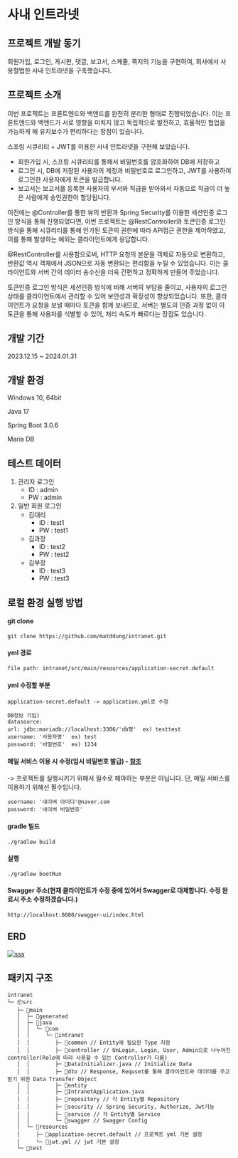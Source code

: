사내 인트라넷
=============

프로젝트 개발 동기
------------------

회원가입, 로그인, 게시판, 댓글, 보고서, 스케줄, 쪽지의 기능을 구현하여, 회사에서 사용할법한 사내 인트라넷을 구축했습니다.

프로젝트 소개
-------------

이번 프로젝트는 프론트엔드와 백엔드를 완전히 분리한 형태로 진행되었습니다. 이는 프론트엔드와 백엔드가 서로 영향을 미치지 않고 독립적으로 발전하고, 효율적인 협업을 가능하게 해 유지보수가 편리하다는 장점이 있습니다.

스프링 시큐리티 + JWT를 이용한 사내 인트라넷을 구현해 보았습니다.

- 회원가입 시, 스프링 시큐리티를 통해서 비밀번호를 암호화하여 DB에 저장하고
- 로그인 시, DB에 저장된 사용자의 계정과 비밀번호로 로그인하고, JWT를 사용하여 로그인한 사용자에게 토큰을 발급합니다.
- 보고서는 보고서를 등록한 사용자의 부서와 직급을 받아와서 자동으로 직급이 더 높은 사람에게 승인권한이 할당됩니다.

이전에는 @Controller를 통한 뷰의 반환과 Spring Security를 이용한 세션인증 로그인 방식을 통해 진행되었다면, 이번 프로젝트는 @RestController와 토큰인증 로그인 방식을 통해 시큐리티를 통해 인가된 토큰의 권한에 따라 API접근 권한을 제어하였고, 이를 통해 발생하는 예외는 클라이언트에게 응답합니다.

@RestController를 사용함으로써, HTTP 요청의 본문을 객체로 자동으로 변환하고, 반환값 역시 객체에서 JSON으로 자동 변환되는 편리함을 누릴 수 있었습니다. 이는 클라이언트와 서버 간의 데이터 송수신을 더욱 간편하고 정확하게 만들어 주었습니다.

토큰인증 로그인 방식은 세션인증 방식에 비해 서버의 부담을 줄이고, 사용자의 로그인 상태를 클라이언트에서 관리할 수 있어 보안성과 확장성이 향상되었습니다. 또한, 클라이언트가 요청을 보낼 때마다 토큰을 함께 보내므로, 서버는 별도의 인증 과정 없이 이 토큰을 통해 사용자를 식별할 수 있어, 처리 속도가 빠르다는 장점도 있습니다.



개발 기간
---------
2023.12.15 ~ 2024.01.31

개발 환경
---------
Windows 10, 64bit

Java 17

Spring Boot 3.0.6

Maria DB

테스트 데이터
---------
1. 관리자 로그인
   * ID : admin
   * PW : admin
2. 일반 회원 로그인
   * 김대리
     * ID : test1
     * PW : test1
   * 김과장
     * ID : test2
     * PW : test2
   * 김부장
     * ID : test3
     * PW : test3

로컬 환경 실행 방법
-------------------
#### git clone

    git clone https://github.com/matddung/intranet.git

#### yml 경로

    file path: intranet/src/main/resources/application-secret.default

#### yml 수정할 부분

    application-secret.default -> application.yml로 수정
    
    DB정보 기입)
    datasource:
    url: jdbc:mariadb://localhost:3306/'db명'  ex) testtest
    username: '사용자명'  ex) test
    password: '비밀번호'  ex) 1234

#### 메일 서비스 이용 시 수정(임시 비밀번호 발급) - [참조](https://velog.io/@studyjun/SpringBoot-SMTP-%EB%84%A4%EC%9D%B4%EB%B2%84-%EC%9D%B4%EB%A9%94%EC%9D%BC-%EC%9D%B8%EC%A6%9D)
-> 프로젝트를 실행시키기 위해서 필수로 해야하는 부분은 아닙니다. 단, 메일 서비스를 이용하기 위해선 필수입니다.

    username: '네이버 아이디'@naver.com
    password: '네이버 비밀번호'

#### gradle 빌드

    ./gradlew build

#### 실행

    ./gradlew bootRun

#### Swagger 주소(현재 클라이언트가 수정 중에 있어서 Swagger로 대체합니다. 수정 완료시 주소 수정하겠습니다.)

    http://localhost:8080/swagger-ui/index.html

ERD
---

<a href="https://ibb.co/GHwTRDx"><img src="https://i.ibb.co/y4TSqCf/sss.png" alt="sss" border="0"></a>

패키지 구조
----------
```
intranet
└─ 📦src
   ├─ 📂main
   │  ├─ 📂generated
   │  ├─ 📂java
   │  │  └─ 📂com
   │  │     └─ 📂intranet
   │  │        ├─ 📂common // Entity에 필요한 Type 지정
   │  │        ├─ 📂controller // UnLogin, Login, User, Admin으로 나누어진 controller(Role에 따라 사용할 수 있는 Controller가 다름)
   │  │        ├─ 📜DataInitializer.java // Initialize Data
   │  │        ├─ 📂dto // Response, Requset를 통해 클라이언트와 데이터를 주고받기 위한 Data Transfer Object
   │  │        ├─ 📂entity
   │  │        ├─ 📜IntranetApplication.java
   │  │        ├─ 📂repository // 각 Entity별 Repository
   │  │        ├─ 📂security // Spring Security, Authorize, Jwt기능
   │  │        ├─ 📂service // 각 Entity별 Service
   │  │        └─ 📂swagger // Swagger Config
   │  └─ 📂resources
   │     ├─ 📜application-secret.default // 프로젝트 yml 기본 설정
   │     └─ 📜jwt.yml // jwt 기본 설정
   └─ 📂test
```
